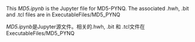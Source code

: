 This *MD5.ipynb* is the Jupyter file for MD5-PYNQ. The associated .hwh, .bit and .tcl files are in ExecutableFiles/MD5_PYNQ

*MD5.ipynb*是Jupyter源文件。相关的.hwh, .bit 和 .tcl文件在ExecutableFiles/MD5_PYNQ
